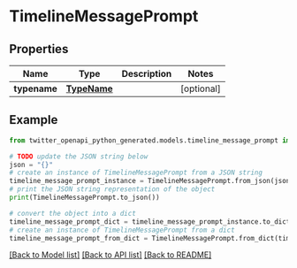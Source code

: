 # TimelineMessagePrompt


## Properties

Name | Type | Description | Notes
------------ | ------------- | ------------- | -------------
**typename** | [**TypeName**](TypeName.md) |  | [optional] 

## Example

```python
from twitter_openapi_python_generated.models.timeline_message_prompt import TimelineMessagePrompt

# TODO update the JSON string below
json = "{}"
# create an instance of TimelineMessagePrompt from a JSON string
timeline_message_prompt_instance = TimelineMessagePrompt.from_json(json)
# print the JSON string representation of the object
print(TimelineMessagePrompt.to_json())

# convert the object into a dict
timeline_message_prompt_dict = timeline_message_prompt_instance.to_dict()
# create an instance of TimelineMessagePrompt from a dict
timeline_message_prompt_from_dict = TimelineMessagePrompt.from_dict(timeline_message_prompt_dict)
```
[[Back to Model list]](../README.md#documentation-for-models) [[Back to API list]](../README.md#documentation-for-api-endpoints) [[Back to README]](../README.md)


